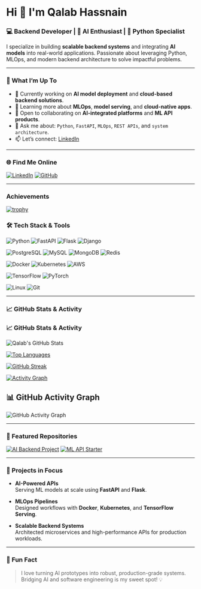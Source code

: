 # Hi 👋 I'm Qalab Hassnain

### 💻 Backend Developer | 🤖 AI Enthusiast | 🐍 Python Specialist

I specialize in building **scalable backend systems** and integrating **AI models** into real-world applications. Passionate about leveraging Python, MLOps, and modern backend architecture to solve impactful problems.

---

### 🚀 What I’m Up To
- 🔭 Currently working on **AI model deployment** and **cloud-based backend solutions**.
- 🌱 Learning more about **MLOps**, **model serving**, and **cloud-native apps**.
- 👯 Open to collaborating on **AI-integrated platforms** and **ML API products**.
- 💬 Ask me about: `Python`, `FastAPI`, `MLOps`, `REST APIs`, and `system architecture`.
- 📫 Let’s connect: [LinkedIn](https://www.linkedin.com/in/qalab-e-hassnain)

---

### 🌐 Find Me Online
[![LinkedIn](https://img.shields.io/badge/-LinkedIn-blue?style=for-the-badge&logo=linkedin)](https://www.linkedin.com/in/qalabhassnainagha)
[![GitHub](https://img.shields.io/badge/-GitHub-181717?style=for-the-badge&logo=github)](https://github.com/qalab-e-hassnain)

---
### Achievements 

[![trophy](https://github-profile-trophy.vercel.app/?username=qalab-e-hassnain&theme=onedark&no-frame=true&row=1&column=7)](https://github.com/ryo-ma/github-profile-trophy)

### 🛠️ Tech Stack & Tools
![Python](https://img.shields.io/badge/Python-3670A0?style=for-the-badge&logo=python&logoColor=white)
![FastAPI](https://img.shields.io/badge/FastAPI-005C4B?style=for-the-badge&logo=fastapi&logoColor=white)
![Flask](https://img.shields.io/badge/Flask-black?style=for-the-badge&logo=flask&logoColor=white)
![Django](https://img.shields.io/badge/Django-092E20?style=for-the-badge&logo=django&logoColor=white)

![PostgreSQL](https://img.shields.io/badge/PostgreSQL-336791?style=for-the-badge&logo=postgresql&logoColor=white)
![MySQL](https://img.shields.io/badge/MySQL-005C84?style=for-the-badge&logo=mysql&logoColor=white)
![MongoDB](https://img.shields.io/badge/MongoDB-4EA94B?style=for-the-badge&logo=mongodb&logoColor=white)
![Redis](https://img.shields.io/badge/Redis-DC382D?style=for-the-badge&logo=redis&logoColor=white)

![Docker](https://img.shields.io/badge/Docker-2496ED?style=for-the-badge&logo=docker&logoColor=white)
![Kubernetes](https://img.shields.io/badge/Kubernetes-326CE5?style=for-the-badge&logo=kubernetes&logoColor=white)
![AWS](https://img.shields.io/badge/AWS-232F3E?style=for-the-badge&logo=amazon-aws&logoColor=white)

![TensorFlow](https://img.shields.io/badge/TensorFlow-FF6F00?style=for-the-badge&logo=tensorflow&logoColor=white)
![PyTorch](https://img.shields.io/badge/PyTorch-EE4C2C?style=for-the-badge&logo=pytorch&logoColor=white)

![Linux](https://img.shields.io/badge/Linux-FCC624?style=for-the-badge&logo=linux&logoColor=black)
![Git](https://img.shields.io/badge/Git-F05032?style=for-the-badge&logo=git&logoColor=white)

---

### 📈 GitHub Stats & Activity

### 📈 GitHub Stats & Activity

![Qalab's GitHub Stats](https://github-readme-stats.vercel.app/api?username=qalab-e-hassnain&show_icons=true&count_private=true&theme=radical&hide=issues)

[![Top Languages](https://github-readme-stats.vercel.app/api/top-langs/?username=qalab-e-hassnain&layout=compact&theme=radical&hide=html,css,jupyter%20notebook)](https://github.com/anuraghazra/github-readme-stats)

[![GitHub Streak](https://streak-stats.demolab.com?user=qalab-e-hassnain&theme=radical&date_format=M%20j%5B%2C%20Y%5D)](https://git.io/streak-stats)

[![Activity Graph](https://github-readme-activity-graph.vercel.app/graph?username=qalab-e-hassnain&theme=react-dark&hide_border=true)](https://github.com/qalab-e-hassnain)

## 📊 GitHub Activity Graph

![GitHub Activity Graph](https://github-readme-activity-graph.vercel.app/graph?username=qalab-e-hassnain&theme=react-dark)

---

### 📂 Featured Repositories
[![AI Backend Project](https://img.shields.io/badge/AI_Backend_Project-000?style=flat&logo=github)](https://github.com/qalab-e-hassnain/ai-backend-project)
[![ML API Starter](https://img.shields.io/badge/ML_API_Starter-000?style=flat&logo=github)](https://github.com/qalab-e-hassnain/ml-api-starter)

---

### 🧠 Projects in Focus
- **AI-Powered APIs**  
  Serving ML models at scale using **FastAPI** and **Flask**.
  
- **MLOps Pipelines**  
  Designed workflows with **Docker**, **Kubernetes**, and **TensorFlow Serving**.

- **Scalable Backend Systems**  
  Architected microservices and high-performance APIs for production workloads.

---

### 🎯 Fun Fact
> I love turning AI prototypes into robust, production-grade systems. Bridging AI and software engineering is my sweet spot! 💡
